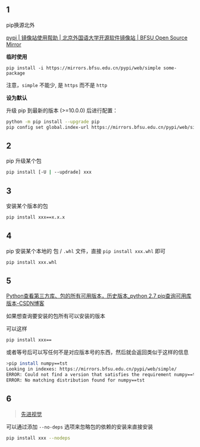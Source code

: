 ## 1

pip换源北外

[pypi | 镜像站使用帮助 | 北京外国语大学开源软件镜像站 | BFSU Open Source Mirror](https://mirrors.bfsu.edu.cn/help/pypi/)

**临时使用**

```
pip install -i https://mirrors.bfsu.edu.cn/pypi/web/simple some-package
```

注意，`simple` 不能少, 是 `https` 而不是 `http`

**设为默认**

升级 pip 到最新的版本 (>=10.0.0) 后进行配置：

```bash
python -m pip install --upgrade pip
pip config set global.index-url https://mirrors.bfsu.edu.cn/pypi/web/simple
```

## 2

pip 升级某个包

```bash
pip install [-U | --updrade] xxx
```

## 3

安装某个版本的包

```bash
pip install xxx==x.x.x
```

## 4

pip 安装某个本地的 包 / `.whl` 文件，直接 `pip install xxx.whl` 即可

```bash
pip install xxx.whl
```

## 5

[Python查看第三方库、包的所有可用版本，历史版本_python 2.7 pip查询可用库版本-CSDN博客](https://blog.csdn.net/u011519550/article/details/88890382)

如果想查询要安装的包所有可以安装的版本

可以这样

```bash
pip install xxx==
```

或者等号后可以写任何不是对应版本号的东西，然后就会返回类似于这样的信息

```bash
>pip install numpy==tst
Looking in indexes: https://mirrors.bfsu.edu.cn/pypi/web/simple/
ERROR: Could not find a version that satisfies the requirement numpy==tst (from versions: 1.3.0, 1.4.1, 1.5.0, 1.5.1, 1.6.0, 1.6.1, 1.6.2, 1.7.0, 1.7.1, 1.7.2, 1.8.0, 1.8.1, 1.8.2, 1.9.0, 1.9.1, 1.9.2, 1.9.3, 1.10.0.post2, 1.10.1, 1.10.2, 1.10.4, 1.11.0, 1.11.1, 1.11.2, 1.11.3, 1.12.0, 1.12.1, 1.13.0, 1.13.1, 1.13.3, 1.14.0, 1.14.1, 1.14.2, 1.14.3, 1.14.4, 1.14.5, 1.14.6, 1.15.0, 1.15.1, 1.15.2, 1.15.3, 1.15.4, 1.16.0, 1.16.1, 1.16.2, 1.16.3, 1.16.4, 1.16.5, 1.16.6, 1.17.0, 1.17.1, 1.17.2, 1.17.3, 1.17.4, 1.17.5, 1.18.0, 1.18.1, 1.18.2, 1.18.3, 1.18.4, 1.18.5, 1.19.0, 1.19.1, 1.19.2, 1.19.3, 1.19.4, 1.19.5, 1.20.0, 1.20.1, 1.20.2, 1.20.3, 1.21.0, 1.21.1, 1.21.2, 1.21.3, 1.21.4, 1.21.5, 1.21.6, 1.22.0, 1.22.1, 1.22.2, 1.22.3, 1.22.4, 1.23.0rc1, 1.23.0rc2, 1.23.0rc3, 1.23.0, 1.23.1, 1.23.2, 1.23.3, 1.23.4, 1.23.5, 1.24.0rc1, 1.24.0rc2, 1.24.0, 1.24.1, 1.24.2, 1.24.3, 1.24.4, 1.25.0rc1, 1.25.0, 1.25.1, 1.25.2, 1.26.0b1, 1.26.0rc1, 1.26.0)
ERROR: No matching distribution found for numpy==tst
```

## 6

>   [先进视觉](https://ronaldln.github.io/MyPamphlet-Blog/2023/09/29/2023/)

可以通过添加 `--no-deps` 选项来忽略包的依赖的安装来直接安装

```bash
pip install xxx --nodeps
```

